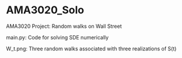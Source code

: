 # AMA3020_Solo
AMA3020 Project: Random walks on Wall Street

main.py: Code for solving SDE numerically

W_t.png: Three random walks associated with three realizations of S(t)
